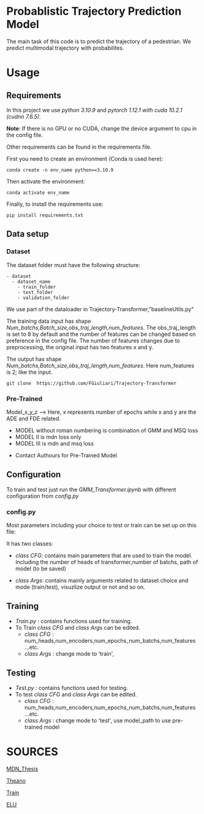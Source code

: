 # Probablistic Trajectory Prediction Model
The main task of this code is to predict the trajectory of a pedestrian.
We predict multimodal trajectory with probabilites.

# Usage
## Requirements 
In this project we use *python 3.10.9* and *pytorch 1.12.1 with cuda 10.2.1 (cudnn 7.6.5)*.

**Note**: If there is no GPU or no CUDA, change the device argument to cpu in the config file.  

Other requirements can be found in the requirements file.  

First you need to create an environment (Conda is used here):

```conda create -n env_name python==3.10.9```  

Then activate the environment:

```conda activate env_name```  

Finally, to install the requirements use:

```pip install requirements.txt ```

## Data setup
### Dataset
The dataset folder must have the following structure:

    - dataset
      - dataset_name
        - train_folder
        - test_folder
        - validation_folder 
We use part of the dataloader in Trajectory-Transformer,"baselineUtils.py"

The training data input has shape *Num_batchs,Batch_size,obs_traj_length,num_features*.
The obs_traj_length is set to 8 by default and the number of features can be changed based on preference in the config file.
The number of features changes due to preprocessing, the original input has two features x and y.   

The output has shape *Num_batchs,Batch_size,obs_traj_length,num_features*. Here num_features is 2; like the input.

``` git clone  https://github.com/FGiuliari/Trajectory-Transformer ```
### Pre-Trained 
Model_x_y_z --> Here, x represents number of epochs while x and y are the ADE and FDE related.

- MODEL without roman numbering is combination of GMM and MSQ loss
- MODEL II is mdn loss only 
- MODEL III is mdn and msq loss

* Contact Authours for Pre-Trained Model


## Configuration 
To train and test just run the *GMM_Transformer.ipynb* with different configuration from *config.py*

### config.py
Most parameters including your choice to test or train can be set up on this file:

It has two classes:

- *class CFG*: contains main parameters that are used to train the model.
Including the number of heads of transformer,number of batchs, path of model (to be saved)

- *class Args*: contains mainly arguments related to dataset choice and mode (train/test), visuzlize output or not and so on.


## Training
- *Train.py* : contains functions used for training. 
- To Train *class CFG* and *class Args* can be edited. 
  - *class CFG* : num_heads,num_encoders,num_epochs_num_batchs,num_features ...etc.
  - *class Args* : change mode to 'train', 
## Testing
- *Test.py* : contains functions used for testing.
- To test *class CFG* and *class Args* can be edited. 
  - *class CFG* : num_heads,num_encoders,num_epochs_num_batchs,num_features ...etc.
  - *class Args* : change mode to 'test', use model_path to use pre-trained model 



# SOURCES
[MDN_Thesis](https://github.com/axelbrando/Mixture-Density-Networks-for-distribution-and-uncertainty-estimation/blob/master/MDN-DNN-Regression.ipynb)

[Theano](https://tensorcruncher.wordpress.com/2016/09/07/mdnmixture-density-network-implementation-in-theano/)

[Train](https://towardsdatascience.com/how-to-code-the-transformer-in-pytorch-24db27c8f9ec)

[ELU](https://deeplearninguniversity.com/elu-as-an-activation-function-in-neural-networks/) 
